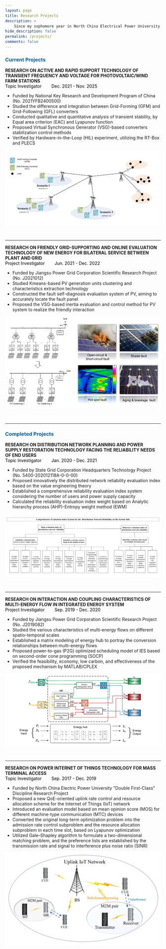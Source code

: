 ```yaml
---
layout: page
title: Research Projects
description: >
    Since my sophomore year in North China Electrical Power University (NCEPU), I joined <a href="https://ieeexplore.ieee.org/author/37404367100" title="Prof. Zhou in IEEEXplore" target="_blank">Prof. Zhenyu Zhou</a>'s Lab and actively participated in scientific research. After that, my undergraduate thesis was supervised by <a href="https://ieeexplore.ieee.org/author/37089503434" title="Prof. Zeng in IEEEXplore" target="_blank">Prof. Bo Zeng</a>. In 2020, through the exam-free postgraduate recommendation, I entered Southeast University (SEU), supervised by <a href="https://ieeexplore.ieee.org/author/37085418471" title="Prof. Wang in IEEEXplore" target="_blank">Prof. Jianhua Wang</a>.
hide_description: false
permalink: /projects/
comments: false
---
```


<!--

 ______     ______     ______     ______     ______     ______     ______     __  __    
/\  == \   /\  ___\   /\  ___\   /\  ___\   /\  __ \   /\  == \   /\  ___\   /\ \_\ \   
\ \  __<   \ \  __\   \ \___  \  \ \  __\   \ \  __ \  \ \  __<   \ \ \____  \ \  __ \  
 \ \_\ \_\  \ \_____\  \/\_____\  \ \_____\  \ \_\ \_\  \ \_\ \_\  \ \_____\  \ \_\ \_\ 
  \/_/ /_/   \/_____/   \/_____/   \/_____/   \/_/\/_/   \/_/ /_/   \/_____/   \/_/\/_/ 
                                                                                        
                                                                                   
-->


<h3 class="h2" style="color: rgb(1,92,171)">Current Projects</h3>
<div id="2021Transient">
   <strong>RESEARCH ON ACTIVE AND RAPID SUPPORT TECHNOLOGY OF TRANSIENT FREQUENCY AND VOLTAGE FOR PHOTOVOLTAIC/WIND FARM STATIONS</strong><br>
   <a style="margin-right: 2em;color: black;"><span class="icon-user" style="font-size: 10px;"></span> Topic Investigator</a>   <a style="margin-right: 2em;color: black;"><span class="icon-clock" style="font-size: 10px;"></span> Dec. 2021 - Nov. 2025 </a><br>

 <ul>
    <li> Funded by National Key Research and Development Program of China (No. 2021YFB2400500) </li>
    <li>Studied the difference and integration between Grid-Forming (GFM) and Grid-Following (GFL) converters  </li>
    <li> Conducted qualitative and quantitative analysis of transient stability, by Equal area criterion (EAC) and Lyapunov function </li>
    <li> Proposed Virtual Synchronous Generator (VSG)-based converters stabilization control methods </li>
    <li> Verified by Hardware-in-the-Loop (HIL) experiment, utilizing the RT-Box and PLECS </li>
  </ul>


<!-- <span style="float: right;"> <a href="/publications/2021IES">Reading details</a><span class="icon-arrow-right2" style="font-size:12px;margin:0 0.5em 0 0.5em;"></span></span>
-->
 <p><img src="./2021Transient.png"></p>

</div>

<br><hr>


<div id="2021Yangzhou">

  <strong>RESEARCH ON FRIENDLY GRID-SUPPORTING AND ONLINE EVALUATION TECHNOLOGY OF NEW ENERGY FOR BILATERAL SERVICE BETWEEN PLANT AND GRID</strong><br>
  <a style="margin-right: 2em;color: black;"><span class="icon-user" style="font-size: 10px;"></span> Project Investigator</a>   <a style="margin-right: 2em;color: black;"><span class="icon-clock" style="font-size: 10px;"></span> Jun. 2021 - Dec. 2022 </a><br>

   <ul>
    <li> Funded by Jiangsu Power Grid Corporation Scientific Research Project (No. J2021012) </li>
    <li>Studied Kmeans-based PV generation units clustering and characteristics extraction technology  </li>
    <li> Constructed the fault self-diagnosis evaluation system of PV, aiming to accurately locate the fault panel </li>
    <li> Proposed the VSG-based inertia evaluation and control method for PV system to realize the friendly interaction </li>
  </ul>


<!-- <span style="float: right;"> <a href="/publications/2021IES">Reading details</a><span class="icon-arrow-right2" style="font-size:12px;margin:0 0.5em 0 0.5em;"></span></span>
-->
  
  <p><img src="./2020Yangzhou.png"></p>

  </div>

<br><hr>


<div>
<h3 class="h2" style="color: rgb(1,92,171)">Completed Projects</h3>
</div>


<div id="2020Tianjin">
  <strong>RESEARCH ON DISTRIBUTION NETWORK PLANNING AND POWER SUPPLY RESTORATION TECHNOLOGY FACING THE RELIABILITY NEEDS OF END USERS</strong><br>
  <a style="margin-right: 2em;color: black;"><span class="icon-user" style="font-size: 10px;"></span> Topic Investigator</a>   <a style="margin-right: 2em;color: black;"><span class="icon-clock" style="font-size: 10px;"></span> Jan. 2020 - Dec. 2021 </a><br>
  


  <ul>
    <li> Funded by State Grid Corporation Headquarters Technology Project (No. 5400-202012118A-0-0-00) </li>
    <li>Proposed innovatively the distributed network reliability evaluation index based on the value engineering theory  </li>
    <li> Established a comprehensive reliability evaluation index system considering the number of users and power supply capacity </li>
    <li> Calculated the reliability evaluation index weight based on Analytic hierarchy process (AHP)-Entropy weight method (EWM) </li>
  </ul>

<!-- <span style="float: right;"> <a href="/publications/2021IES">Reading details</a><span class="icon-arrow-right2" style="font-size:12px;margin:0 0.5em 0 0.5em;"></span></span>
-->
  
  <p><img src="./2020Tianjin.png"></p>

  </div>



  <br><hr>

<div id="2019Changzhou">

  <strong>RESEARCH ON INTERACTION AND COUPLING CHARACTERISTICS OF MULTI-ENERGY FLOW IN INTEGRATED ENERGY SYSTEM</strong><br>
  <a style="margin-right: 2em;color: black;"><span class="icon-user" style="font-size: 10px;"></span> Project Investigator </a>   <a style="margin-right: 2em;color: black;"><span class="icon-clock" style="font-size: 10px;"></span> Sep. 2019 - Dec. 2020 </a><br>
    

 <ul>
    <li> Funded by Jiangsu Power Grid Corporation Scientific Research Project (No. J2019082) </li>
    <li>Studied the various characteristics of multi-energy flows on different spatio-temporal scales  </li>
    <li> Established a matrix modeling of energy hub to portray the conversion relationships between multi-energy flows </li>
    <li> Proposed power-to-gas (P2G) optimized scheduling model of IES based on second-order cone programming (SOCP) </li>
    <li> Verified the feasibility, economy, low carbon, and effectiveness of the proposed mechanism by MATLAB/CPLEX </li>
  </ul>

<!-- <span style="float: right;"> <a href="/publications/2021IES">Reading details</a><span class="icon-arrow-right2" style="font-size:12px;margin:0 0.5em 0 0.5em;"></span></span>
-->

  <p><img src="./2019Changzhou.png"></p>  

</div>

   <br><hr>

<div id="2017Beijing">
  
   <strong>RESEARCH ON POWER INTERNET OF THINGS TECHNOLOGY FOR MASS TERMINAL ACCESS</strong><br>
    <a style="margin-right: 2em;color: black;"><span class="icon-user" style="font-size: 10px;"></span> Topic Investigator </a>   <a style="margin-right: 2em;color: black;"><span class="icon-clock" style="font-size: 10px;"></span> Sep. 2017 - Dec. 2019 </a><br>
      
 <ul>
    <li> Funded by North China Electric Power University "Double First-Class" Discipline Research Project</li>
    <li>Proposed a new QoE-oriented uplink rate control and resource allocation scheme for the Internet of Things (IoT) network  </li>
    <li> Introduced an evaluation model based on mean opinion score (MOS) for different machine-type communication (MTC) devices </li>
    <li>  Converted the original long-term optimization problem into the admission rate control subproblem and the resource allocation subproblem in each time slot, based on Lyapunov optimization </li>
    <li> Utilized Gale–Shapley algorithm to formulate a two-dimensional matching problem, and the preference lists are established by the transmission rate and signal to interference plus noise ratio (SINR) </li>
  </ul>


<!-- <span style="float: right;"> <a href="/publications/2021IES">Reading details</a><span class="icon-arrow-right2" style="font-size:12px;margin:0 0.5em 0 0.5em;"></span></span>
-->
      
  <p><img src="./2017M2M.jpg"></p> 

 </div>